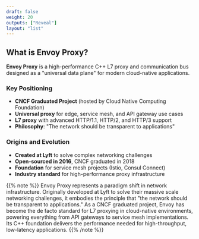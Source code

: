 ```yaml
---
draft: false
weight: 20
outputs: ["Reveal"]
layout: "list"
---
```


## What is Envoy Proxy?

**Envoy Proxy** is a high-performance C++ L7 proxy and communication bus designed as a "universal data plane" for modern cloud-native applications.

### Key Positioning
- **CNCF Graduated Project** (hosted by Cloud Native Computing Foundation)
- **Universal proxy** for edge, service mesh, and API gateway use cases
- **L7 proxy** with advanced HTTP/1.1, HTTP/2, and HTTP/3 support
- **Philosophy**: "The network should be transparent to applications"

### Origins and Evolution
- **Created at Lyft** to solve complex networking challenges
- **Open-sourced in 2016**, CNCF graduated in 2018
- **Foundation** for service mesh projects (Istio, Consul Connect)
- **Industry standard** for high-performance proxy infrastructure

{{% note %}}
Envoy Proxy represents a paradigm shift in network infrastructure. Originally developed at Lyft to solve their massive scale networking challenges, it embodies the principle that "the network should be transparent to applications." As a CNCF graduated project, Envoy has become the de facto standard for L7 proxying in cloud-native environments, powering everything from API gateways to service mesh implementations. Its C++ foundation delivers the performance needed for high-throughput, low-latency applications.
{{% /note %}}
